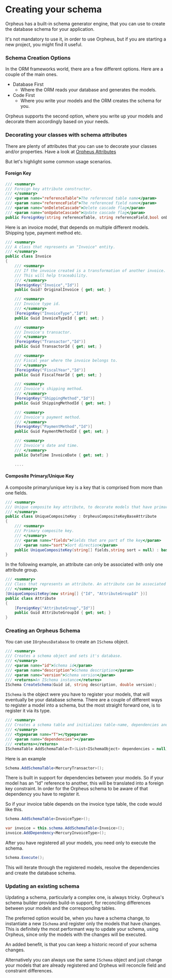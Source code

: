 ﻿# Creating your schema
Orpheus has a built-in schema generator engine, that you can use to create the database schema for your application.

It's not mandatory to use it, in order to use Orpheus, but if you are starting a new project, you might find it useful.

### Schema Creation Options
In the ORM frameworks world, there are a few different options. Here are a couple of the main ones.

* Database First
  * Where the ORM reads your database and generates the models.
* Code First
  * Where you write your models and the ORM creates the schema for you.

Orpheus supports the second option, where you write up your models and decorate them accordingly based on your needs.

### Decorating your classes with schema attributes
There are plenty of attributes that you can use to decorate your classes and/or properties. Have a look at [Orpheus Attributes](../api/OrpheusAttributes.html)

But let's highlight some common usage scenarios.

#### Foreign Key
```csharp
/// <summary>
/// Foreign key attribute constructor.
/// </summary>
/// <param name="referenceTable">The referenced table name</param>
/// <param name="referenceField">The referenced field name</param>
/// <param name="onDeleteCascade">Delete cascade flag</param>
/// <param name="onUpdateCascade">Update cascade flag</param>
public ForeignKey(string referenceTable, string referenceField,bool onDeleteCascade = false, bool onUpdateCascade = false)
```
Here is an invoice model, that depends on multiple different models. Shipping type, payment method etc.
```csharp
/// <summary>
/// A class that represents an "Invoice" entity.
/// </summary>
public class Invoice
{
    /// <summary>
    /// If the invoice created is a transformation of another invoice.
    /// This will help traceability.
    /// </summary>
    [ForeignKey("Invoice","Id")]
    public Guid? OriginalInvoice { get; set; }

    /// <summary>
    /// Invoice type id.
    /// </summary>
    [ForeignKey("InvoiceType","Id")]        
    public Guid InvoiceTypeId { get; set; }

    /// <summary>
    /// Invoice's transactor.
    /// </summary>
    [ForeignKey("Transactor","Id")]
    public Guid TransactorId { get; set; }

    /// <summary>
    /// Fiscal year where the invoice belongs to.
    /// </summary>
    [ForeignKey("FiscalYear","Id")]
    public Guid FiscalYearId { get; set; }

    /// <summary>
    /// Invoice's shipping method.
    /// </summary>
    [ForeignKey("ShippingMethod","Id")]
    public Guid ShippingMethodId { get; set; }

    /// <summary>
    /// Invoice's payment method.
    /// </summary>
    [ForeignKey("PaymentMethod","Id")]
    public Guid PaymentMethodId { get; set; }

    /// <summary>
    /// Invoice's date and time.
    /// </summary>
    public DateTime InvoiceDate { get; set; }

    ....
```

#### Composite Primary/Unique Key
A composite primary/unique key is a key that is comprised from more than one fields.
```csharp
/// <summary>
/// Unique composite key attribute, to decorate models that have primary or unique keys that are comprised from than one field.
/// </summary>
public class UniqueCompositeKey : OrpheusCompositeKeyBaseAttribute
{
    /// <summary>
    /// Primary composite key.
    /// </summary>
    /// <param name="fields">Fields that are part of the key</param>
    /// <param name="sort">Sort direction</param>
    public UniqueCompositeKey(string[] fields,string sort = null) : base(fields) { }
}
```
In the following example, an attribute can only be associated with only one attribute group.
```csharp
/// <summary>
/// Class that represents an attribute. An attribute can be associated with only one attribute group.
/// </summary>
[UniqueCompositeKey(new string[] {"Id", "AttributeGroupId" })]
public class Attribute 
{
    [ForeignKey("AttributeGroup","Id")]
    public Guid AttributeGroupId { get; set; }
}
```

### Creating an Orpheus Schema
You can use ```IOrpheusDatabase``` to create an ```ISchema``` object.
```csharp
/// <summary>
/// Creates a schema object and sets it's database.
/// </summary>
/// <param name="id">Schema id</param>
/// <param name="description">Schema description</param>
/// <param name="version">Schema version</param>
/// <returns>An ISchema instance</returns>
ISchema CreateSchema(Guid id, string description, double version);
```

```ISchema``` is the object were you have to register your models, that will eventually be your database schema.
There are a couple of different ways to register a model into a schema, but the most straight forward one, is to
register it via its type.
```csharp
/// <summary>
/// Creates a schema table and initializes table-name, dependencies and generating fields from a model, if provided.
/// </summary>
/// <typeparam name="T"></typeparam>
/// <param name="dependencies"></param>
/// <returns></returns>
ISchemaTable AddSchemaTable<T>(List<ISchemaObject> dependencies = null) where T : class;
```
Here is an example
```csharp
Schema.AddSchemaTable<MercuryTransactor>();
```
There is built in support for dependencies between your models. So if your model has an "Id" reference to another, this
will be translated into a foreign key constraint. In order for the Orpheus schema to be aware of that dependency you
have to register it.

So if your invoice table depends on the invoice type table, the code would like this.
```csharp
Schema.AddSchemaTable<InvoiceType>();

var invoice = this.schema.AddSchemaTable<Invoice>();
invoice.AddDependency<MercuryInvoiceType>();

```

After you have registered all your models, you need only to execute the schema.
```csharp
Schema.Execute();
```
This will iterate through the registered models, resolve the dependencies and create the database schema.

### Updating an existing schema
Updating a schema, particularly a complex one, is always tricky. Orpheus's schema builder provides
build-in support, for reconciling differences between your models and the corresponding tables.

The preferred option would be, when you have a schema change, to instantiate a new ```ISchema``` and register
only the models that have changes. This is definitely the most performant way to update your schema, using Orpheus, since only
the models with the changes will be executed.

An added benefit, is that you can keep a historic record of your schema changes.

Alternatively you can always use the same ```ISchema``` object and just change your models
that are already registered and Orpheus will reconcile field and constraint differences.